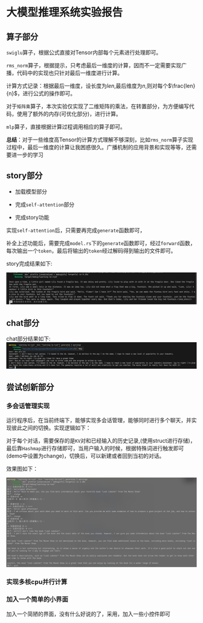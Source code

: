 # 大模型推理系统实验报告

## 算子部分

`swiglu`算子，根据公式直接对Tensor内部每个元素进行处理即可。

`rms_norm`算子，根据提示，只考虑最后一维度的计算，因而不一定需要实现广播，代码中的实现也只针对最后一维度进行计算。

计算方式记录：根据最后一维度，设长度为$len$,最后维度为$n$,则对每个$\frac{len}{n}$，进行公式的操作即可。

对于`矩阵乘`算子，本次实验仅实现了二维矩阵的乘法，在转置部分，为方便编写代码，使用了额外的内存(可优化部分)，进行计算。

`mlp`算子，直接根据计算过程调用相应的算子即可。

**总结**：对于一些维度高Tensor的计算方式理解不够深刻，比如`rms_norm`算子实现过程中，最后一维度的计算让我困惑很久。广播机制的应用背景和实现等等，还需要进一步的学习

## story部分

* 加载模型部分



* 完成`self-attention`部分



* 完成story功能

实现`self-attention`后，只需要再完成`generate`函数即可，

补全上述功能后，需要完成`model.rs`下的`generate`函数即可，经过`forward`函数，每次输出一个`token`，最后将输出的`token`经过解码得到输出的文件即可。

story完成结果如下:

![story](./img/story_result.png)

## chat部分


chat部分结果如下:
![chat](./img/chat_result.png)

## 尝试创新部分

### 多会话管理实现
运行程序后，在当前终端下，能够实现多会话管理，能够同时进行多个聊天，并实现彼此之间的切换。实现逻辑如下：

对于每个对话，需要保存的是`KV`对和已经输入的历史记录,(使用struct进行存储)，最后靠`Hashmap`进行存储即可，当用户输入的时候，根据特殊词进行触发即可(demo中设置为change)，切换后，可以新建或者回到当初的对话。

效果图如下：

![multi_chat](./img/multi_chat.png)



### 实现多核cpu并行计算



### 加入一个简单的小界面
加入一个简陋的界面，没有什么好说的了，采用，加入一些小控件即可

